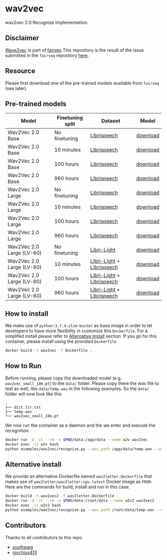 # wav2vec
wav2vec 2.0 Recognize Implementation. 

## Disclaimer
[Wave2vec](https://github.com/pytorch/fairseq/tree/master/examples/wav2vec) is part of [fairseq](https://github.com/pytorch/fairseq)
This repository is the result of the issue submitted in the `fairseq` repository [here](https://github.com/pytorch/fairseq/issues/2651).

## Resource
Please first download one of the pre-trained models available from `fairseq` (see later).

## Pre-trained models

Model | Finetuning split | Dataset | Model
|---|---|---|---
Wav2Vec 2.0 Base | No finetuning | [Librispeech](http://www.openslr.org/12) | [download](https://dl.fbaipublicfiles.com/fairseq/wav2vec/wav2vec_small.pt)
Wav2Vec 2.0 Base | 10 minutes | [Librispeech](http://www.openslr.org/12) | [download](https://dl.fbaipublicfiles.com/fairseq/wav2vec/wav2vec_small_10m.pt)
Wav2Vec 2.0 Base | 100 hours | [Librispeech](http://www.openslr.org/12) | [download](https://dl.fbaipublicfiles.com/fairseq/wav2vec/wav2vec_small_100h.pt)
Wav2Vec 2.0 Base | 960 hours | [Librispeech](http://www.openslr.org/12) | [download](https://dl.fbaipublicfiles.com/fairseq/wav2vec/wav2vec_small_960h.pt)
Wav2Vec 2.0 Large | No finetuning | [Librispeech](http://www.openslr.org/12)  | [download](https//dl.fbaipublicfiles.com/fairseq/wav2vec/libri960_big.pt)
Wav2Vec 2.0 Large | 10 minutes | [Librispeech](http://www.openslr.org/12)  | [download](https//dl.fbaipublicfiles.com/fairseq/wav2vec/wav2vec_big_10m.pt)
Wav2Vec 2.0 Large | 100 hours | [Librispeech](http://www.openslr.org/12)  | [download](https//dl.fbaipublicfiles.com/fairseq/wav2vec/wav2vec_big_100h.pt)
Wav2Vec 2.0 Large | 960 hours | [Librispeech](http://www.openslr.org/12)  | [download](https//dl.fbaipublicfiles.com/fairseq/wav2vec/wav2vec_big_960h.pt)
Wav2Vec 2.0 Large (LV-60) | No finetuning | [Libri-Light](https://github.com/facebookresearch/libri-light) | [download](https://dl.fbaipublicfiles.com/fairseq/wav2vec/wav2vec_vox.pt)
Wav2Vec 2.0 Large (LV-60) | 10 minutes | [Libri-Light](https://github.com/facebookresearch/libri-light) + [Librispeech](http://www.openslr.org/12) | [download](https://dl.fbaipublicfiles.com/fairseq/wav2vec/wav2vec_vox_10m.pt)
Wav2Vec 2.0 Large (LV-60) | 100 hours | [Libri-Light](https://github.com/facebookresearch/libri-light) + [Librispeech](http://www.openslr.org/12) | [download](https://dl.fbaipublicfiles.com/fairseq/wav2vec/wav2vec_vox_100h.pt)
Wav2Vec 2.0 Large (LV-60) | 960 hours | [Libri-Light](https://github.com/facebookresearch/libri-light) + [Librispeech](http://www.openslr.org/12) | [download](https://dl.fbaipublicfiles.com/fairseq/wav2vec/wav2vec2_vox_960h.pt)


## How to install
We make use of `python:3.7.4-slim-buster` as base image in order to let developers to have more flexibility in customize this `Dockerfile`. For a simplifed install please refer to [Alternative Install](#Alternative-Install) section. If you go for this container, please install using the provided `Dockerfile`
```bash
docker build -t wav2vec -f Dockerfile .
```

## How to Run
Before running, please copy the downloaded model (e.g. `wav2vec_small_10m.pt`) to the `data/` folder. Please copy there the wav file to test as well, like `data/temp.wav` in the following examples.  So the `data/` folder will now look like this

```
.
├── dict.ltr.txt
├── temp.wav
└── wav2vec_small_10m.pt
```

We now run the container as a daemon and the we enter and execute the recognition.
```bash
docker run -d -it --rm -v $PWD/data:/app/data --name w2v wav2vec
docker exec -it w2v bash
python examples/wav2vec/recognize.py --wav_path /app/data/temp.wav --w2v_path /app/data/wav2vec_small_10m.pt --target_dict_path /app/data/dict.ltr.txt 
```

## Alternative install
We provide an alternative Dockerfile named `wav2letter.Dockerfile` that makes use of `wav2letter/wav2letter:cpu-latest` Docker image as `FROM`.
Here are the commands for build, install and run in this case:

```bash
docker build -t wav2vec2 -f wav2letter.Dockerfile .
docker run -d -it --rm -v $PWD/data:/root/data --name w2v2 wav2vec2
docker exec -it w2v2 bash
python examples/wav2vec/recognize.py --wav_path /root/data/temp.wav --w2v_path /root/data/wav2vec_small_10m.pt --target_dict_path /root/data/dict.ltr.txt 
```

## Contributors
Thanks to all contributors to this repo.

- [sooftware](https://github.com/sooftware)
- [mychiux413](https://github.com/mychiux413)
